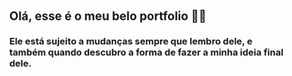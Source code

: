 ## Olá, esse é o meu belo portfolio 👨‍💻

### Ele está sujeito a mudanças sempre que lembro dele, e também quando descubro a forma de fazer a minha ideia final dele.


